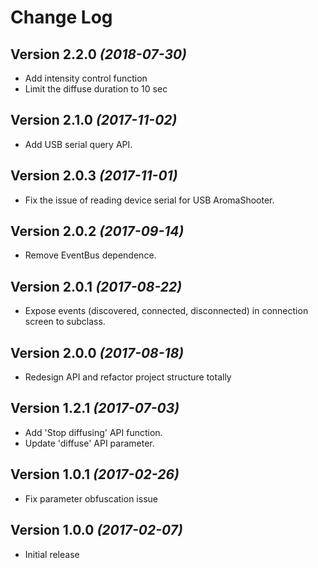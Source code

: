 Change Log
==========

Version 2.2.0 *(2018-07-30)*
----------------------------
* Add intensity control function
* Limit the diffuse duration to 10 sec

Version 2.1.0 *(2017-11-02)*
----------------------------
* Add USB serial query API.

Version 2.0.3 *(2017-11-01)*
----------------------------
* Fix the issue of reading device serial for USB AromaShooter.

Version 2.0.2 *(2017-09-14)*
----------------------------
* Remove EventBus dependence.

Version 2.0.1 *(2017-08-22)*
----------------------------
* Expose events (discovered, connected, disconnected) in connection screen to subclass.

Version 2.0.0 *(2017-08-18)*
----------------------------
* Redesign API and refactor project structure totally

Version 1.2.1 *(2017-07-03)*
----------------------------
* Add 'Stop diffusing' API function.
* Update 'diffuse' API parameter.  

Version 1.0.1 *(2017-02-26)*
----------------------------
* Fix parameter obfuscation issue

Version 1.0.0 *(2017-02-07)*
----------------------------
* Initial release
